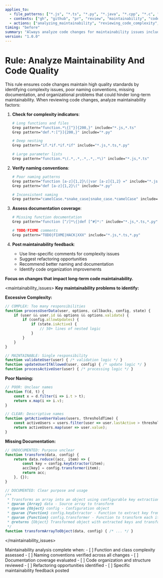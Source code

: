```yaml
---
applies_to:
  - file_patterns: ["*.js", "*.ts", "*.py", "*.java", "*.cpp", "*.c", "*.cs", "*.go", "*.rs"]
  - contexts: ["gh", "github", "pr", "review", "maintainability", "code_quality", "complexity"]
  - actions: ["analyzing_maintainability", "reviewing_code_complexity", "checking_naming_conventions"]
timing: "before"
summary: "Always analyze code changes for maintainability issues including complexity, naming conventions, documentation gaps, and code organization problems"
version: "1.0.0"
---
```


# Rule: Analyze Maintainability And Code Quality

<purpose>
This rule ensures code changes maintain high quality standards by identifying complexity issues, poor naming conventions, missing documentation, and organizational problems that could hinder long-term maintainability.
</purpose>

<instructions>
When reviewing code changes, analyze maintainability factors:

1. **Check for complexity indicators**:
   ```bash
   # Long functions and files
   Grep pattern="function.*\{[^}]{200,}" include="*.js,*.ts"
   Grep pattern="def.*:[^}]{200,}" include="*.py"
   
   # Deep nesting
   Grep pattern="if.*if.*if.*if" include="*.js,*.ts,*.py"
   
   # Large parameter lists
   Grep pattern="function.*\(.*,.*,.*,.*,.*\)" include="*.js,*.ts"
   ```

2. **Verify naming conventions**:
   ```bash
   # Poor naming patterns
   Grep pattern="function [a-z]{1,2}\(|var [a-z]{1,2} =" include="*.js,*.ts"
   Grep pattern="def [a-z]{1,2}\(" include="*.py"
   
   # Inconsistent naming
   Grep pattern="camelCase.*snake_case|snake_case.*camelCase" include="*.js,*.ts"
   ```

3. **Assess documentation coverage**:
   ```bash
   # Missing function documentation
   Grep pattern="function [^/]*\{|def [^#]*:" include="*.js,*.ts,*.py"
   
   # TODO/FIXME comments
   Grep pattern="TODO|FIXME|HACK|XXX" include="*.js,*.ts,*.py"
   ```

4. **Post maintainability feedback**:
   - Use line-specific comments for complexity issues
   - Suggest refactoring opportunities
   - Recommend better naming and documentation
   - Identify code organization improvements

**Focus on changes that impact long-term code maintainability.**
</instructions>

<maintainability_issues>
**Key maintainability problems to identify:**

**Excessive Complexity:**
```javascript
// COMPLEX: Too many responsibilities
function processUserData(user, options, callbacks, config, state) {
    if (user && user.id && options && options.validate) {
        if (config.allowUpdates) {
            if (state.isActive) {
                // 50+ lines of nested logic
            }
        }
    }
}

// MAINTAINABLE: Single responsibility
function validateUser(user) { /* validation logic */ }
function updateUserIfAllowed(user, config) { /* update logic */ }
function processActiveUser(user) { /* processing logic */ }
```

**Poor Naming:**
```javascript
// POOR: Unclear names
function f(d, t) {
    const x = d.filter(i => i.t > t);
    return x.map(i => i.v);
}

// CLEAR: Descriptive names
function getActiveUserValues(users, thresholdTime) {
    const activeUsers = users.filter(user => user.lastActive > thresholdTime);
    return activeUsers.map(user => user.value);
}
```

**Missing Documentation:**
```javascript
// UNDOCUMENTED: Purpose unclear
function transform(data, config) {
    return data.reduce((acc, item) => {
        const key = config.keyExtractor(item);
        acc[key] = config.transformer(item);
        return acc;
    }, {});
}

// DOCUMENTED: Clear purpose and usage
/**
 * Transforms an array into an object using configurable key extraction and transformation
 * @param {Array} data - Source array to transform
 * @param {Object} config - Configuration object
 * @param {Function} config.keyExtractor - Function to extract key from each item
 * @param {Function} config.transformer - Function to transform each item value
 * @returns {Object} Transformed object with extracted keys and transformed values
 */
function transformArrayToObject(data, config) { /* ... */ }
```
</maintainability_issues>

<validation>
Maintainability analysis complete when:
- [ ] Function and class complexity assessed
- [ ] Naming conventions verified across all changes
- [ ] Documentation coverage evaluated
- [ ] Code organization and structure reviewed
- [ ] Refactoring opportunities identified
- [ ] Specific maintainability feedback posted
</validation>